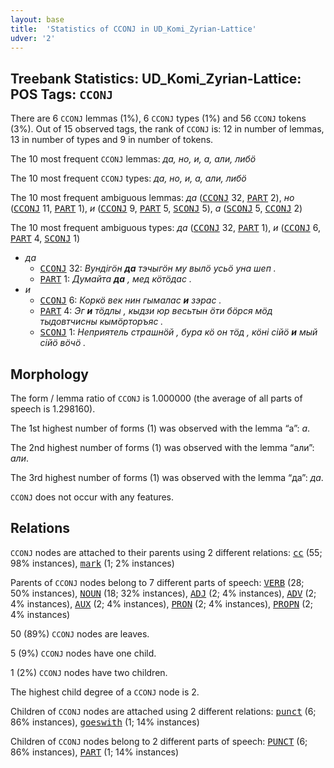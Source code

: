 ```yaml
---
layout: base
title:  'Statistics of CCONJ in UD_Komi_Zyrian-Lattice'
udver: '2'
---
```


## Treebank Statistics: UD_Komi_Zyrian-Lattice: POS Tags: `CCONJ`

There are 6 `CCONJ` lemmas (1%), 6 `CCONJ` types (1%) and 56 `CCONJ` tokens (3%).
Out of 15 observed tags, the rank of `CCONJ` is: 12 in number of lemmas, 13 in number of types and 9 in number of tokens.

The 10 most frequent `CCONJ` lemmas: <em>да, но, и, а, али, либӧ</em>

The 10 most frequent `CCONJ` types:  <em>да, но, и, а, али, либӧ</em>

The 10 most frequent ambiguous lemmas: <em>да</em> (<tt><a href="kpv_lattice-pos-CCONJ.html">CCONJ</a></tt> 32, <tt><a href="kpv_lattice-pos-PART.html">PART</a></tt> 2), <em>но</em> (<tt><a href="kpv_lattice-pos-CCONJ.html">CCONJ</a></tt> 11, <tt><a href="kpv_lattice-pos-PART.html">PART</a></tt> 1), <em>и</em> (<tt><a href="kpv_lattice-pos-CCONJ.html">CCONJ</a></tt> 9, <tt><a href="kpv_lattice-pos-PART.html">PART</a></tt> 5, <tt><a href="kpv_lattice-pos-SCONJ.html">SCONJ</a></tt> 5), <em>а</em> (<tt><a href="kpv_lattice-pos-SCONJ.html">SCONJ</a></tt> 5, <tt><a href="kpv_lattice-pos-CCONJ.html">CCONJ</a></tt> 2)

The 10 most frequent ambiguous types:  <em>да</em> (<tt><a href="kpv_lattice-pos-CCONJ.html">CCONJ</a></tt> 32, <tt><a href="kpv_lattice-pos-PART.html">PART</a></tt> 1), <em>и</em> (<tt><a href="kpv_lattice-pos-CCONJ.html">CCONJ</a></tt> 6, <tt><a href="kpv_lattice-pos-PART.html">PART</a></tt> 4, <tt><a href="kpv_lattice-pos-SCONJ.html">SCONJ</a></tt> 1)


* <em>да</em>
  * <tt><a href="kpv_lattice-pos-CCONJ.html">CCONJ</a></tt> 32: <em>Вундігӧн <b>да</b> тэчыгӧн му вылӧ усьӧ уна шеп .</em>
  * <tt><a href="kpv_lattice-pos-PART.html">PART</a></tt> 1: <em>Думайта <b>да</b> , мед кӧтӧдас .</em>
* <em>и</em>
  * <tt><a href="kpv_lattice-pos-CCONJ.html">CCONJ</a></tt> 6: <em>Коркӧ век нин гымалас <b>и</b> зэрас .</em>
  * <tt><a href="kpv_lattice-pos-PART.html">PART</a></tt> 4: <em>Эг <b>и</b> тӧдлы , кыдзи юр весьтын ӧти бӧрся мӧд тыдовтчисны кымӧрторъяс .</em>
  * <tt><a href="kpv_lattice-pos-SCONJ.html">SCONJ</a></tt> 1: <em>Неприятель страшнӧй , бура кӧ он тӧд , кӧні сійӧ <b>и</b> мый сійӧ вӧчӧ .</em>

## Morphology

The form / lemma ratio of `CCONJ` is 1.000000 (the average of all parts of speech is 1.298160).

The 1st highest number of forms (1) was observed with the lemma “а”: <em>а</em>.

The 2nd highest number of forms (1) was observed with the lemma “али”: <em>али</em>.

The 3rd highest number of forms (1) was observed with the lemma “да”: <em>да</em>.

`CCONJ` does not occur with any features.


## Relations

`CCONJ` nodes are attached to their parents using 2 different relations: <tt><a href="kpv_lattice-dep-cc.html">cc</a></tt> (55; 98% instances), <tt><a href="kpv_lattice-dep-mark.html">mark</a></tt> (1; 2% instances)

Parents of `CCONJ` nodes belong to 7 different parts of speech: <tt><a href="kpv_lattice-pos-VERB.html">VERB</a></tt> (28; 50% instances), <tt><a href="kpv_lattice-pos-NOUN.html">NOUN</a></tt> (18; 32% instances), <tt><a href="kpv_lattice-pos-ADJ.html">ADJ</a></tt> (2; 4% instances), <tt><a href="kpv_lattice-pos-ADV.html">ADV</a></tt> (2; 4% instances), <tt><a href="kpv_lattice-pos-AUX.html">AUX</a></tt> (2; 4% instances), <tt><a href="kpv_lattice-pos-PRON.html">PRON</a></tt> (2; 4% instances), <tt><a href="kpv_lattice-pos-PROPN.html">PROPN</a></tt> (2; 4% instances)

50 (89%) `CCONJ` nodes are leaves.

5 (9%) `CCONJ` nodes have one child.

1 (2%) `CCONJ` nodes have two children.

The highest child degree of a `CCONJ` node is 2.

Children of `CCONJ` nodes are attached using 2 different relations: <tt><a href="kpv_lattice-dep-punct.html">punct</a></tt> (6; 86% instances), <tt><a href="kpv_lattice-dep-goeswith.html">goeswith</a></tt> (1; 14% instances)

Children of `CCONJ` nodes belong to 2 different parts of speech: <tt><a href="kpv_lattice-pos-PUNCT.html">PUNCT</a></tt> (6; 86% instances), <tt><a href="kpv_lattice-pos-PART.html">PART</a></tt> (1; 14% instances)

